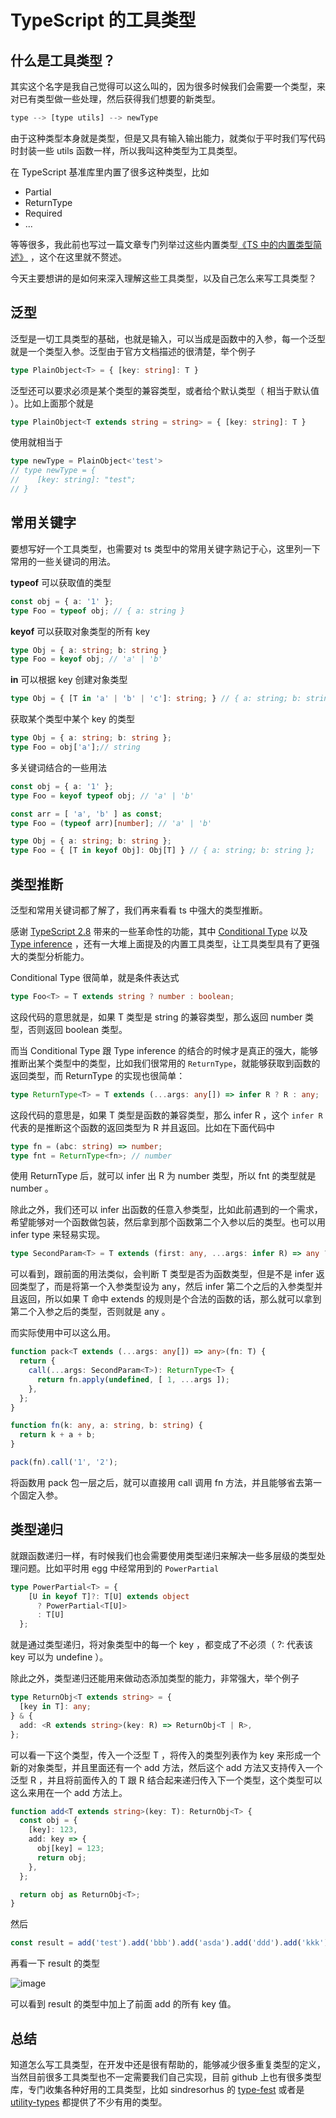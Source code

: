 # TypeScript 的工具类型

## 什么是工具类型？

其实这个名字是我自己觉得可以这么叫的，因为很多时候我们会需要一个类型，来对已有类型做一些处理，然后获得我们想要的新类型。

```js
type --> [type utils] --> newType
```

由于这种类型本身就是类型，但是又具有输入输出能力，就类似于平时我们写代码时封装一些 utils 函数一样，所以我叫这种类型为工具类型。

在 TypeScript 基准库里内置了很多这种类型，比如

- Partial
- ReturnType
- Required
- ...

等等很多，我此前也写过一篇文章专门列举过这些内置类型[《TS 中的内置类型简述》](https://github.com/whxaxes/blog/issues/14) ，这个在这里就不赘述。

今天主要想讲的是如何来深入理解这些工具类型，以及自己怎么来写工具类型？

## 泛型

泛型是一切工具类型的基础，也就是输入，可以当成是函数中的入参，每一个泛型就是一个类型入参。泛型由于官方文档描述的很清楚，举个例子

```typescript
type PlainObject<T> = { [key: string]: T }
```

泛型还可以要求必须是某个类型的兼容类型，或者给个默认类型（ 相当于默认值 ）。比如上面那个就是

```typescript
type PlainObject<T extends string = string> = { [key: string]: T }
```

使用就相当于

```typescript
type newType = PlainObject<'test'>
// type newType = {
//    [key: string]: "test";
// }
```

## 常用关键字

要想写好一个工具类型，也需要对 ts 类型中的常用关键字熟记于心，这里列一下常用的一些关键词的用法。

**typeof** 可以获取值的类型

```typescript
const obj = { a: '1' };
type Foo = typeof obj; // { a: string }
```

**keyof** 可以获取对象类型的所有 key

```typescript
type Obj = { a: string; b: string }
type Foo = keyof obj; // 'a' | 'b'
```

**in** 可以根据 key 创建对象类型

```typescript
type Obj = { [T in 'a' | 'b' | 'c']: string; } // { a: string; b: string; c: string }
```

获取某个类型中某个 key 的类型

```typescript
type Obj = { a: string; b: string };
type Foo = obj['a'];// string
```

多关键词结合的一些用法

```typescript
const obj = { a: '1' };
type Foo = keyof typeof obj; // 'a' | 'b'
```

```typescript
const arr = [ 'a', 'b' ] as const;
type Foo = (typeof arr)[number]; // 'a' | 'b'
```

```typescript
type Obj = { a: string; b: string };
type Foo = { [T in keyof Obj]: Obj[T] } // { a: string; b: string };
```

## 类型推断

泛型和常用关键词都了解了，我们再来看看 ts 中强大的类型推断。

感谢 [TypeScript 2.8](https://github.com/Microsoft/TypeScript/wiki/What's-new-in-TypeScript#typescript-28) 带来的一些革命性的功能，其中 [Conditional Type](https://github.com/Microsoft/TypeScript/wiki/What's-new-in-TypeScript#conditional-types) 以及 [Type inference](https://github.com/Microsoft/TypeScript/wiki/What's-new-in-TypeScript#type-inference-in-conditional-types) ，还有一大堆上面提及的内置工具类型，让工具类型具有了更强大的类型分析能力。

Conditional Type 很简单，就是条件表达式

```typescript
type Foo<T> = T extends string ? number : boolean;
```

这段代码的意思就是，如果 T 类型是 string 的兼容类型，那么返回 number 类型，否则返回 boolean 类型。

而当 Conditional Type 跟 Type inference 的结合的时候才是真正的强大，能够推断出某个类型中的类型，比如我们很常用的 `ReturnType`，就能够获取到函数的返回类型，而 ReturnType 的实现也很简单：

```typescript
type ReturnType<T> = T extends (...args: any[]) => infer R ? R : any;
```

这段代码的意思是，如果 T 类型是函数的兼容类型，那么 infer R ，这个 `infer R` 代表的是推断这个函数的返回类型为 R 并且返回。比如在下面代码中

```typescript
type fn = (abc: string) => number;
type fnt = ReturnType<fn>; // number
```

使用 ReturnType 后，就可以 infer 出 R 为 number 类型，所以 fnt 的类型就是 number 。

除此之外，我们还可以 infer 出函数的任意入参类型，比如此前遇到的一个需求，希望能够对一个函数做包装，然后拿到那个函数第二个入参以后的类型。也可以用 infer type 来轻易实现。

```typescript
type SecondParam<T> = T extends (first: any, ...args: infer R) => any ? R : any;
```

可以看到，跟前面的用法类似，会判断 T 类型是否为函数类型，但是不是 infer 返回类型了，而是将第一个入参类型设为 any，然后 infer 第二个之后的入参类型并且返回，所以如果 T 命中 extends 的规则是个合法的函数的话，那么就可以拿到第二个入参之后的类型，否则就是 any 。

而实际使用中可以这么用。

```typescript
function pack<T extends (...args: any[]) => any>(fn: T) {
  return {
    call(...args: SecondParam<T>): ReturnType<T> {
      return fn.apply(undefined, [ 1, ...args ]);
    },
  };
}

function fn(k: any, a: string, b: string) {
  return k + a + b;
}

pack(fn).call('1', '2');
```

将函数用 pack 包一层之后，就可以直接用 call 调用 fn 方法，并且能够省去第一个固定入参。


## 类型递归

就跟函数递归一样，有时候我们也会需要使用类型递归来解决一些多层级的类型处理问题。比如平时用 egg 中经常用到的 `PowerPartial`

```typescript
type PowerPartial<T> = {
    [U in keyof T]?: T[U] extends object
      ? PowerPartial<T[U]>
      : T[U]
  };
```

就是通过类型递归，将对象类型中的每一个 key ，都变成了不必须（ ?: 代表该 key 可以为 undefine ）。

除此之外，类型递归还能用来做动态添加类型的能力，非常强大，举个例子

```typescript
type ReturnObj<T extends string> = {
  [key in T]: any;
} & {
  add: <R extends string>(key: R) => ReturnObj<T | R>,
};
```

可以看一下这个类型，传入一个泛型 T ，将传入的类型列表作为 key 来形成一个新的对象类型，并且里面还有一个 add 方法，然后这个 add 方法又支持传入一个泛型 R ，并且将前面传入的 T 跟 R 结合起来递归传入下一个类型，这个类型可以这么来用在一个 add 方法上。

```typescript
function add<T extends string>(key: T): ReturnObj<T> {
  const obj = {
    [key]: 123,
    add: key => {
      obj[key] = 123;
      return obj;
    },
  };

  return obj as ReturnObj<T>;
}
```

然后

```typescript
const result = add('test').add('bbb').add('asda').add('ddd').add('kkk');
```

再看一下 result 的类型

![image](https://wanghx.cn/public/github/images/issue16/img1.png)

可以看到 result 的类型中加上了前面 add 的所有 key 值。

## 总结

知道怎么写工具类型，在开发中还是很有帮助的，能够减少很多重复类型的定义，当然目前很多工具类型也不一定需要我们自己实现，目前 github 上也有很多类型库，专门收集各种好用的工具类型，比如 sindresorhus 的 [type-fest](https://github.com/sindresorhus/type-fest) 或者是 [utility-types](https://github.com/piotrwitek/utility-types) 都提供了不少有用的类型。
